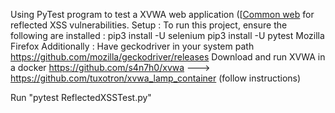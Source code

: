 Using PyTest program to test a XVWA web application ([[Common web](https://www.vulnhub.com/entry/xtreme-vulnerable-web-application-xvwa-1,209/](https://www.vulnhub.com/entry/xtreme-vulnerable-web-application-xvwa-1,209/)) for reflected XSS vulnerabilities.
Setup : 
To run this project, ensure the following are installed :
  pip3 install -U selenium
  pip3 install -U pytest
  Mozilla Firefox
Additionally :
  Have geckodriver in your system path https://github.com/mozilla/geckodriver/releases
  Download and run XVWA in a docker https://github.com/s4n7h0/xvwa ---> https://github.com/tuxotron/xvwa_lamp_container (follow instructions)

Run "pytest ReflectedXSSTest.py"
